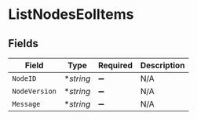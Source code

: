 # ListNodesEolItems


## Fields

| Field              | Type               | Required           | Description        |
| ------------------ | ------------------ | ------------------ | ------------------ |
| `NodeID`           | **string*          | :heavy_minus_sign: | N/A                |
| `NodeVersion`      | **string*          | :heavy_minus_sign: | N/A                |
| `Message`          | **string*          | :heavy_minus_sign: | N/A                |